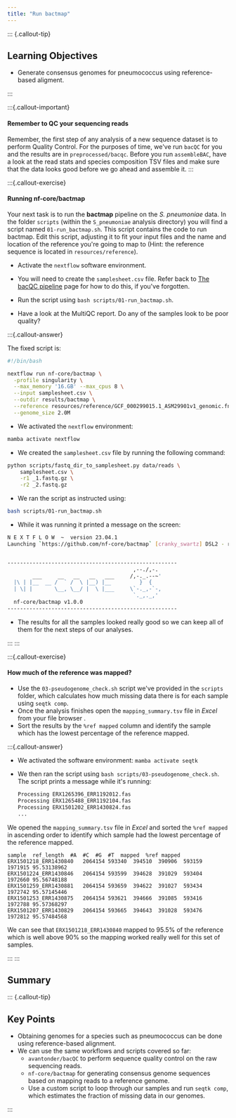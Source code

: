 ```yaml
---
title: "Run bactmap"
---
```


::: {.callout-tip}
## Learning Objectives

- Generate consensus genomes for pneumococcus using reference-based aligment. 

:::

:::{.callout-important}
#### Remember to QC your sequencing reads

Remember, the first step of any analysis of a new sequence dataset is to perform Quality Control. For the purposes of time, we've run `bacQC` for you and the results are in `preprocessed/bacqc`.  Before you run `assembleBAC`, have a look at the read stats and species composition TSV files and make sure that the data looks good before we go ahead and assemble it. 
:::


:::{.callout-exercise}

#### Running nf-core/bactmap

Your next task is to run the **bactmap** pipeline on the _S. pneumoniae_ data.  In the folder `scripts` (within the `S_pneumoniae` analysis directory) you will find a script named `01-run_bactmap.sh`. This script contains the code to run bactmap. Edit this script, adjusting it to fit your input files and the name and location of the reference you're going to map to (Hint: the reference sequence is located in `resources/reference`).

- Activate the `nextflow` software environment. 

- You will need to create the `samplesheet.csv` file. Refer back to [The bacQC pipeline](07-bacqc.md#prepare-a-samplesheet) page for how to do this, if you've forgotten.

- Run the script using `bash scripts/01-run_bactmap.sh`.
  
- Have a look at the MultiQC report. Do any of the samples look to be poor quality?

:::{.callout-answer}

The fixed script is: 

```bash
#!/bin/bash

nextflow run nf-core/bactmap \
  -profile singularity \
  --max_memory '16.GB' --max_cpus 8 \
  --input samplesheet.csv \
  --outdir results/bactmap \
  --reference resources/reference/GCF_000299015.1_ASM29901v1_genomic.fna \
  --genome_size 2.0M
```

- We activated the `nextflow` environment:

```bash
mamba activate nextflow
```

- We created the `samplesheet.csv` file by running the following command:

```bash
python scripts/fastq_dir_to_samplesheet.py data/reads \
    samplesheet.csv \
    -r1 _1.fastq.gz \
    -r2 _2.fastq.gz
```

- We ran the script as instructed using:

```bash
bash scripts/01-run_bactmap.sh
```

- While it was running it printed a message on the screen: 

```bash
N E X T F L O W  ~  version 23.04.1
Launching `https://github.com/nf-core/bactmap` [cranky_swartz] DSL2 - revision: e83f8c5f0e [master]


------------------------------------------------------
                                        ,--./,-.
        ___     __   __   __   ___     /,-._.--~'
  |\ | |__  __ /  ` /  \ |__) |__         }  {
  | \| |       \__, \__/ |  \ |___     \`-._,-`-,
                                        `._,._,'
  nf-core/bactmap v1.0.0
------------------------------------------------------
```

- The results for all the samples looked really good so we can keep all of them for the next steps of our analyses.

:::
:::

:::{.callout-exercise}
#### How much of the reference was mapped?

- Use the `03-pseudogenome_check.sh` script we've provided in the `scripts` folder, which calculates how much missing data there is for each sample using `seqtk comp`. 
- Once the analysis finishes open the `mapping_summary.tsv` file in _Excel_ from your file browser <i class="fa-solid fa-folder"></i>.
- Sort the results by the `%ref mapped` column and identify the sample which has the lowest percentage of the reference mapped.

:::{.callout-answer}
- We activated the software environment: `mamba activate seqtk`
- We then ran the script using `bash scripts/03-pseudogenome_check.sh`. The script prints a message while it's running:

    ```bash
    Processing ERX1265396_ERR1192012.fas
    Processing ERX1265488_ERR1192104.fas
    Processing ERX1501202_ERR1430824.fas
    ...
    ```

We opened the `mapping_summary.tsv` file in _Excel_ and sorted the `%ref mapped` in ascending order to identify which sample had the lowest percentage of the reference mapped. 

```
sample	ref_length	#A	#C	#G	#T	mapped	%ref mapped
ERX1501218_ERR1430840	2064154	593340	394510	390906	593159	1971915	95.53138962
ERX1501224_ERR1430846	2064154	593599	394628	391029	593404	1972660	95.56748188
ERX1501259_ERR1430881	2064154	593659	394622	391027	593434	1972742	95.57145446
ERX1501253_ERR1430875	2064154	593621	394666	391085	593416	1972788	95.57368297
ERX1501207_ERR1430829	2064154	593665	394643	391028	593476	1972812	95.57484568
```

We can see that `ERX1501218_ERR1430840` mapped to 95.5% of the reference which is well above 90% so the mapping worked really well for this set of samples.

:::
:::

## Summary

::: {.callout-tip}
## Key Points

- Obtaining genomes for a species such as pneumococcus can be done using reference-based alignment. 
- We can use the same workflows and scripts covered so far: 
  - `avantonder/bacQC` to perform sequence quality control on the raw sequencing reads. 
  - `nf-core/bactmap` for generating consensus genome sequences based on mapping reads to a reference genome. 
  - Use a custom script to loop through our samples and run `seqtk comp`, which estimates the fraction of missing data in our genomes.

:::